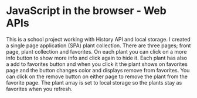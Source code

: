 # JavaScript in the browser - Web APIs

This is a school project working with History API and local storage.
I created a single page application (SPA) plant collection. There are
three pages; front page, plant collection and favorites. On each plant
you can click on a more info button to show more info and click again
to hide it. Each plant has also a add to favorites button and when you
click it the plant shows on favorites page and the button changes color
and displays remove from favorites. You can click on the remove button
on either page to remove the plant from the favorite page. The plant
array is set to local storage so the plants stay as favorites when you
refresh.
